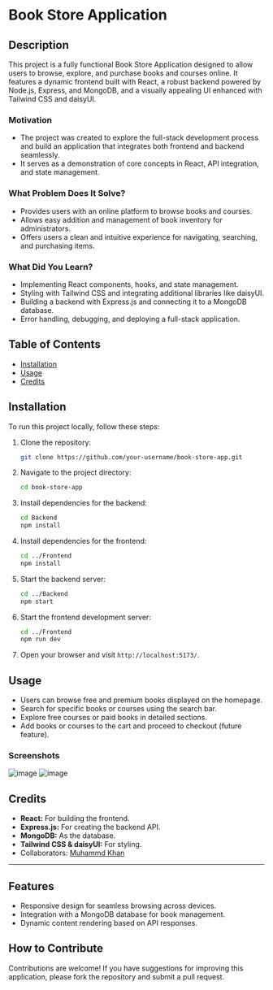 # Book Store Application

## Description

This project is a fully functional Book Store Application designed to allow users to browse, explore, and purchase books and courses online. It features a dynamic frontend built with React, a robust backend powered by Node.js, Express, and MongoDB, and a visually appealing UI enhanced with Tailwind CSS and daisyUI.

### Motivation

- The project was created to explore the full-stack development process and build an application that integrates both frontend and backend seamlessly.
- It serves as a demonstration of core concepts in React, API integration, and state management.

### What Problem Does It Solve?

- Provides users with an online platform to browse books and courses.
- Allows easy addition and management of book inventory for administrators.
- Offers users a clean and intuitive experience for navigating, searching, and purchasing items.

### What Did You Learn?

- Implementing React components, hooks, and state management.
- Styling with Tailwind CSS and integrating additional libraries like daisyUI.
- Building a backend with Express.js and connecting it to a MongoDB database.
- Error handling, debugging, and deploying a full-stack application.

## Table of Contents

- [Installation](#installation)
- [Usage](#usage)
- [Credits](#credits)


## Installation

To run this project locally, follow these steps:

1. Clone the repository:
    ```bash
    git clone https://github.com/your-username/book-store-app.git
    ```

2. Navigate to the project directory:
    ```bash
    cd book-store-app
    ```

3. Install dependencies for the backend:
    ```bash
    cd Backend
    npm install
    ```

4. Install dependencies for the frontend:
    ```bash
    cd ../Frontend
    npm install
    ```

5. Start the backend server:
    ```bash
    cd ../Backend
    npm start
    ```

6. Start the frontend development server:
    ```bash
    cd ../Frontend
    npm run dev
    ```

7. Open your browser and visit `http://localhost:5173/`.

## Usage

- Users can browse free and premium books displayed on the homepage.
- Search for specific books or courses using the search bar.
- Explore free courses or paid books in detailed sections.
- Add books or courses to the cart and proceed to checkout (future feature).

### Screenshots

![image](https://github.com/user-attachments/assets/0aedca29-be24-4b61-9b92-1a43ef0240e9)
![image](https://github.com/user-attachments/assets/ae8efcf2-b1d0-4a52-8a38-415311ae3ddd)

## Credits

- **React:** For building the frontend.
- **Express.js:** For creating the backend API.
- **MongoDB:** As the database.
- **Tailwind CSS & daisyUI:** For styling.
- Collaborators: [Muhammd Khan](https://github.com/MRehanK)

---

## Features

- Responsive design for seamless browsing across devices.
- Integration with a MongoDB database for book management.
- Dynamic content rendering based on API responses.

## How to Contribute

Contributions are welcome! If you have suggestions for improving this application, please fork the repository and submit a pull request.


